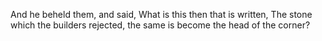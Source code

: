 And he beheld them, and said, What is this then that is written, The stone which the builders rejected, the same is become the head of the corner?
